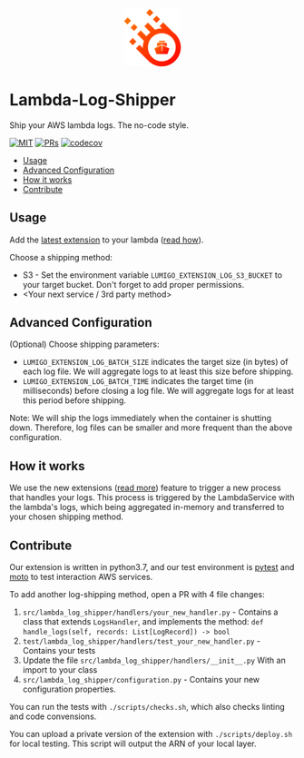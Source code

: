 <p align="center">
 <img width="20%" height="20%" src="./logo.svg">
</p>

# Lambda-Log-Shipper

Ship your AWS lambda logs. The no-code style.


[![MIT](https://img.shields.io/packagist/l/doctrine/orm.svg?style=flat-square)]()
[![PRs](https://img.shields.io/badge/PRs-welcome-brightgreen.svg?style=flat-square)]()
[![codecov](https://codecov.io/gh/lumigo-io/lambda-log-shipper/branch/main/graph/badge.svg?token=3Sv1vOyN8W)](https://codecov.io/gh/lumigo-io/lambda-log-shipper)

- [Usage](#usage)
- [Advanced Configuration](#advanced-configuration)
- [How it works](#how-it-works)
- [Contribute](#contribute)

## Usage

Add the [latest extension](https://github.com/lumigo-io/lambda-log-shipper/LAYERS.txt) to your lambda ([read how](https://docs.aws.amazon.com/lambda/latest/dg/configuration-layers.html#configuration-layers-using)).

Choose a shipping method:
* S3 - Set the environment variable `LUMIGO_EXTENSION_LOG_S3_BUCKET` to your target bucket. Don't forget to add proper permissions.
* <Your next service / 3rd party method>


## Advanced Configuration

(Optional) Choose shipping parameters:
* `LUMIGO_EXTENSION_LOG_BATCH_SIZE` indicates the target size (in bytes) of each log file. We will aggregate logs to at least this size before shipping.
* `LUMIGO_EXTENSION_LOG_BATCH_TIME` indicates the target time (in milliseconds) before closing a log file. We will aggregate logs for at least this period before shipping.

Note: We will ship the logs immediately when the container is shutting down. Therefore, log files can be smaller and more frequent than the above configuration.

## How it works

We use the new extensions ([read more](https://lumigo.io/blog/aws-lambda-extensions-what-are-they-and-why-do-they-matter/)) feature to trigger a new process that handles your logs.
This process is triggered by the LambdaService with the lambda's logs, which being aggregated in-memory and transferred to your chosen shipping method.

## Contribute

Our extension is written in python3.7, and our test environment is [pytest](
https://pytest.org/) and [moto](https://github.com/spulec/moto) to test interaction AWS services.

To add another log-shipping method, open a PR with 4 file changes:
1. `src/lambda_log_shipper/handlers/your_new_handler.py` - Contains a class that extends `LogsHandler`, and implements the method: `def handle_logs(self, records: List[LogRecord]) -> bool`
2. `test/lambda_log_shipper/handlers/test_your_new_handler.py` - Contains your tests
3. Update the file `src/lambda_log_shipper/handlers/__init__.py` With an import to your class
4. `src/lambda_log_shipper/configuration.py` - Contains your new configuration properties.

You can run the tests with `./scripts/checks.sh`, which also checks linting and code convensions.

You can upload a private version of the extension with `./scripts/deploy.sh` for local testing. This script will output the ARN of your local layer.
